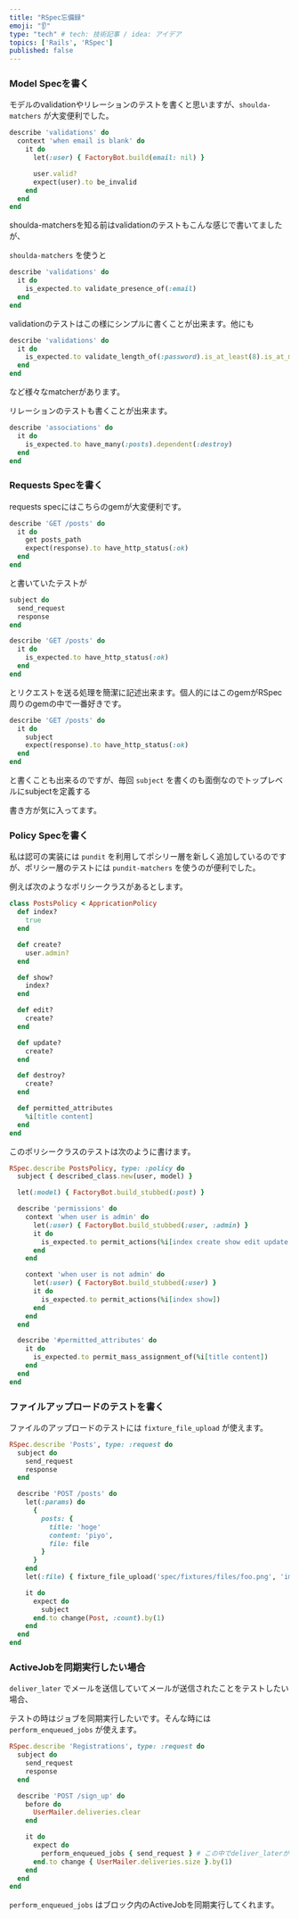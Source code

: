```yaml
---
title: "RSpec忘備録"
emoji: "👂"
type: "tech" # tech: 技術記事 / idea: アイデア
topics: ['Rails', 'RSpec']
published: false
---
```

### Model Specを書く

モデルのvalidationやリレーションのテストを書くと思いますが、`shoulda-matchers` が大変便利でした。

```ruby
describe 'validations' do
  context 'when email is blank' do
    it do
      let(:user) { FactoryBot.build(email: nil) }

      user.valid?
      expect(user).to be_invalid
    end
  end
end
```

shoulda-matchersを知る前はvalidationのテストもこんな感じで書いてましたが、

`shoulda-matchers` を使うと

```ruby
describe 'validations' do
  it do
    is_expected.to validate_presence_of(:email)
  end
end
```

validationのテストはこの様にシンプルに書くことが出来ます。他にも

```ruby
describe 'validations' do
  it do
    is_expected.to validate_length_of(:password).is_at_least(8).is_at_most(128)
  end
end
```

など様々なmatcherがあります。

リレーションのテストも書くことが出来ます。

```ruby
describe 'associations' do
  it do
    is_expected.to have_many(:posts).dependent(:destroy)
  end
end
```

### Requests Specを書く

requests specにはこちらのgemが大変便利です。

```ruby
describe 'GET /posts' do
  it do
    get posts_path
    expect(response).to have_http_status(:ok)
  end
end
```

と書いていたテストが

```ruby
subject do
  send_request
  response
end

describe 'GET /posts' do
  it do
    is_expected.to have_http_status(:ok)
  end
end
```

とリクエストを送る処理を簡潔に記述出来ます。個人的にはこのgemがRSpec周りのgemの中で一番好きです。

```ruby
describe 'GET /posts' do
  it do
    subject
    expect(response).to have_http_status(:ok)
  end
end
```

と書くことも出来るのですが、毎回 `subject` を書くのも面倒なのでトップレベルにsubjectを定義する

書き方が気に入ってます。

### Policy Specを書く

私は認可の実装には `pundit` を利用してポシリー層を新しく追加しているのですが、ポリシー層のテストには `pundit-matchers` を使うのが便利でした。

例えば次のようなポリシークラスがあるとします。

```ruby
class PostsPolicy < AppricationPolicy
  def index?
    true
  end

  def create?
    user.admin?
  end

  def show?
    index?
  end

  def edit?
    create?
  end

  def update?
    create?
  end

  def destroy?
    create?
  end

  def permitted_attributes
    %i[title content]
  end
end
```

このポリシークラスのテストは次のように書けます。

```ruby
RSpec.describe PostsPolicy, type: :policy do
  subject { described_class.new(user, model) }

  let(:model) { FactoryBot.build_stubbed(:post) }

  describe 'permissions' do
    context 'when user is admin' do
      let(:user) { FactoryBot.build_stubbed(:user, :admin) }
      it do
        is_expected.to permit_actions(%i[index create show edit update destroy])
      end
    end

    context 'when user is not admin' do
      let(:user) { FactoryBot.build_stubbed(:user) }
      it do
        is_expected.to permit_actions(%i[index show])
      end
    end
  end

  describe '#permitted_attributes' do
    it do
      is_expected.to permit_mass_assignment_of(%i[title content])
    end
  end
end
```

### ファイルアップロードのテストを書く

ファイルのアップロードのテストには `fixture_file_upload` が使えます。

```ruby
RSpec.describe 'Posts', type: :request do
  subject do
    send_request
    response
  end

  describe 'POST /posts' do
    let(:params) do
      {
        posts: {
          title: 'hoge'
          content: 'piyo',
          file: file
        }
      }
    end
    let(:file) { fixture_file_upload('spec/fixtures/files/foo.png', 'image/png') }

    it do
      expect do
        subject
      end.to change(Post, :count).by(1)
    end
  end
end
```

### ActiveJobを同期実行したい場合

`deliver_later` でメールを送信していてメールが送信されたことをテストしたい場合、

テストの時はジョブを同期実行したいです。そんな時には `perform_enqueued_jobs` が使えます。

```ruby
RSpec.describe 'Registrations', type: :request do
  subject do
    send_request
    response
  end

  describe 'POST /sign_up' do
    before do
      UserMailer.deliveries.clear
    end

    it do
      expect do
        perform_enqueued_jobs { send_request } # この中でdeliver_laterが実行されている
      end.to change { UserMailer.deliveries.size }.by(1)
    end
  end
end
```

`perform_enqueued_jobs` はブロック内のActiveJobを同期実行してくれます。
